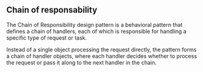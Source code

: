 ## Chain of responsability

The Chain of Responsibility design pattern is a behavioral pattern that defines a chain of handlers, each of which is responsible for handling a specific type of request or task. 

Instead of a single object processing the request directly, the pattern forms a chain of handler objects, where each handler decides whether to process the request or pass it along to the next handler in the chain.